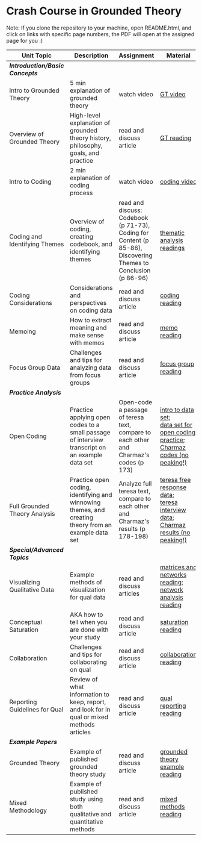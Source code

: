 # Crash Course in Grounded Theory

Note: If you clone the repository to your machine, open README.html, and click on links with specific page numbers, the PDF will open at the assigned page for you :)

| Unit                     Topic                         | Description                                                                                          | Assignment                                                                                                     | Material                                                                                                                                                                                                                                                                        |
|--------------------------------------------------------|------------------------------------------------------------------------------------------------------|----------------------------------------------------------------------------------------------------------------|---------------------------------------------------------------------------------------------------------------------------------------------------------------------------------------------------------------------------------------------------------------------------------|
| ***Introduction/Basic Concepts***                                   |                                                                                                      |                                                                                                                |                                                                                                                                                                                                                                                                                 |
|                          Intro to Grounded Theory      | 5 min explanation of grounded theory                                                                 | watch video                                                                                                    | [GT video](https://www.youtube.com/watch?v=tirZ7ktPW64)                                                                                                                                                                                                                         |
|                          Overview of Grounded Theory   | High-level explanation of grounded theory history, philosophy, goals, and practice                   | read and discuss article                                                                                       | [GT reading](./readings/grounded_theory_intro.pdf)                                                                                                                                                                                                                              |
|                          Intro to Coding               | 2 min explanation of coding process                                                                  | watch video                                                                                                    | [coding video](https://www.youtube.com/watch?v=6_gZuEm3Op0)                                                                                                                                                                                                                     |
|                          Coding and Identifying Themes | Overview of coding, creating codebook, and identifying themes                                        | read and discuss: Codebook (p 71-73), Coding for Content (p 85-86), Discovering Themes to Conclusion (p 86-96) | <a target="_blank" href="./readings/applied_thematic_analysis.pdf#page=71">thematic analysis readings</a>                                                                                                                                                                                                            |
|                          Coding Considerations         | Considerations and perspectives on coding data                                                       | read and discuss article                                                                                       | [coding reading](./readings/coding_considerations.pdf)                                                                                                                                                                                                                          |
|                          Memoing                       | How to extract meaning and make sense with memos                                                     | read and discuss article                                                                                       | [memo reading](./readings/memoing.pdf)                                                                                                                                                                                                                                          |
|                          Focus Group Data              | Challenges and tips for analyzing data from focus groups                                             | read and discuss article                                                                                       | [focus group reading](./readings/analyzing_focus_groups.pdf)                                                                                                                                                                                                                    |
| ***Practice Analysis***                                      |                                                                                                      |                                                                                                                |                                                                                                                                                                                                                                                                                 |
|                          Open Coding                   | Practice applying open codes to a small passage of interview transcript on an example data set       | Open-code a passage of teresa text, compare to each other and Charmaz's codes (p 173)                          | [intro to data set](./practice_analysis/teresa_texts/background_dont_code.pdf); <br> [data set for open coding practice](./practice_analysis/teresa_texts/open_code_practice.pdf); <br> <a target="_blank" href="./readings/five_ways_of_doing_qual.pdf#page=187">Charmaz codes (no peaking!)</a>                                            |
|                          Full Grounded Theory Analysis | Practice open coding, identifying and winnowing themes, and creating theory from an example data set | Analyze full teresa text, compare to each other and Charmaz's results (p 178-198)                              | [teresa free response data](./practice_analysis/teresa_texts/full_analysis_practice/teresa_free_response.pdf); <br> [teresa interview data](./practice_analysis/teresa_texts/full_analysis_practice/teresa_interview.pdf); <br> <a target="_blank" href="./readings/five_ways_of_doing_qual.pdf#page=190">Charmaz results (no peaking!)</a> |
| ***Special/Advanced Topics***                                |                                                                                                      |                                                                                                                |                                                                                                                                                                                                                                                                                 |
|                          Visualizing Qualitative Data  | Example methods of visualization for qual data                                                       | read and discuss articles                                                                                      | [matrices and networks reading](./readings/mats_networks.pdf); <br> [network analysis reading](./readings/network_qual.pdf)                                                                                                                                                          |
|                          Conceptual Saturation         | AKA how to tell when you are done with your study                                                    | read and discuss article                                                                                       | [saturation reading](./readings/saturation.pdf)                                                                                                                                                                                                                                 |
|                          Collaboration                 | Challenges and tips for collaborating on qual                                                        | read and discuss article                                                                                       | [collaboration reading](./readings/collaboration.pdf)                                                                                                                                                                                                                            |
|                          Reporting Guidelines for Qual | Review of what information to keep, report, and look for in qual or mixed methods articles           | read and discuss article                                                                                       | [qual reporting reading](./readings/reporting_guidelines.pdf)                                                                                                                                                                                                                    |
| ***Example Papers***                                         |                                                                                                      |                                                                                                                |                                                                                                                                                                                                                                                                                 |
|                          Grounded Theory               | Example of published grounded theory study                                                           | read and discuss article                                                                                       | [grounded theory example reading](./readings/example_qual.pdf)                                                                                                                                                                                                                  |
|                          Mixed Methodology             | Example of published study using both qualitative and quantitative methods                           | read and discuss article                                                                                       | [mixed methods reading](./readings/example_mixed_methods.pdf)                                                                                                                                                                                                                   |
